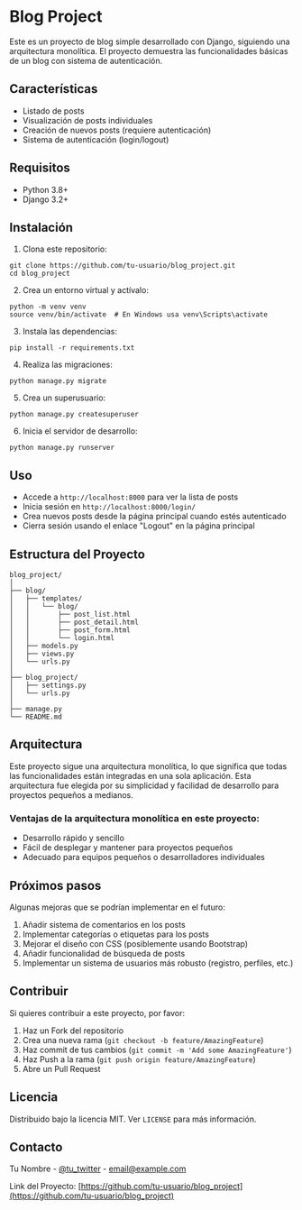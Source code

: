 # Blog Project

Este es un proyecto de blog simple desarrollado con Django, siguiendo una arquitectura monolítica. El proyecto demuestra las funcionalidades básicas de un blog con sistema de autenticación.

## Características

- Listado de posts
- Visualización de posts individuales
- Creación de nuevos posts (requiere autenticación)
- Sistema de autenticación (login/logout)

## Requisitos

- Python 3.8+
- Django 3.2+

## Instalación

1. Clona este repositorio:

```
git clone https://github.com/tu-usuario/blog_project.git
cd blog_project
```
2. Crea un entorno virtual y actívalo:
```
python -m venv venv
source venv/bin/activate  # En Windows usa venv\Scripts\activate
```
3. Instala las dependencias:
```
pip install -r requirements.txt
```
4. Realiza las migraciones:
```
python manage.py migrate
```
5. Crea un superusuario:
```
python manage.py createsuperuser
```
6. Inicia el servidor de desarrollo:
```
python manage.py runserver
```
## Uso

- Accede a `http://localhost:8000` para ver la lista de posts
- Inicia sesión en `http://localhost:8000/login/`
- Crea nuevos posts desde la página principal cuando estés autenticado
- Cierra sesión usando el enlace "Logout" en la página principal

## Estructura del Proyecto
```
blog_project/
│
├── blog/
│   ├── templates/
│   │   └── blog/
│   │       ├── post_list.html
│   │       ├── post_detail.html
│   │       ├── post_form.html
│   │       └── login.html
│   ├── models.py
│   ├── views.py
│   └── urls.py
│
├── blog_project/
│   ├── settings.py
│   └── urls.py
│
├── manage.py
└── README.md
```
## Arquitectura

Este proyecto sigue una arquitectura monolítica, lo que significa que todas las funcionalidades están integradas en una sola aplicación. Esta arquitectura fue elegida por su simplicidad y facilidad de desarrollo para proyectos pequeños a medianos.

### Ventajas de la arquitectura monolítica en este proyecto:

- Desarrollo rápido y sencillo
- Fácil de desplegar y mantener para proyectos pequeños
- Adecuado para equipos pequeños o desarrolladores individuales

## Próximos pasos

Algunas mejoras que se podrían implementar en el futuro:

1. Añadir sistema de comentarios en los posts
2. Implementar categorías o etiquetas para los posts
3. Mejorar el diseño con CSS (posiblemente usando Bootstrap)
4. Añadir funcionalidad de búsqueda de posts
5. Implementar un sistema de usuarios más robusto (registro, perfiles, etc.)

## Contribuir

Si quieres contribuir a este proyecto, por favor:

1. Haz un Fork del repositorio
2. Crea una nueva rama (`git checkout -b feature/AmazingFeature`)
3. Haz commit de tus cambios (`git commit -m 'Add some AmazingFeature'`)
4. Haz Push a la rama (`git push origin feature/AmazingFeature`)
5. Abre un Pull Request

## Licencia

Distribuido bajo la licencia MIT. Ver `LICENSE` para más información.

## Contacto

Tu Nombre - [@tu_twitter](https://twitter.com/tu_twitter) - email@example.com

Link del Proyecto: [https://github.com/tu-usuario/blog_project](https://github.com/tu-usuario/blog_project)